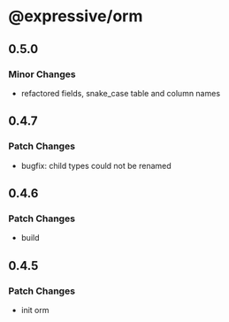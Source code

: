 # @expressive/orm

## 0.5.0

### Minor Changes

- refactored fields, snake_case table and column names

## 0.4.7

### Patch Changes

- bugfix: child types could not be renamed

## 0.4.6

### Patch Changes

- build

## 0.4.5

### Patch Changes

- init orm
